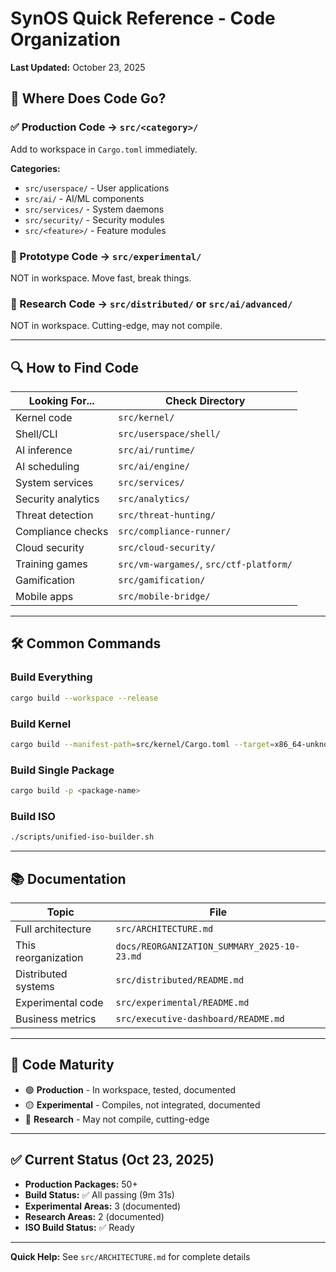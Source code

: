 # SynOS Quick Reference - Code Organization

**Last Updated:** October 23, 2025

## 📂 Where Does Code Go?

### ✅ Production Code → `src/<category>/`

Add to workspace in `Cargo.toml` immediately.

**Categories:**

-   `src/userspace/` - User applications
-   `src/ai/` - AI/ML components
-   `src/services/` - System daemons
-   `src/security/` - Security modules
-   `src/<feature>/` - Feature modules

### 🔬 Prototype Code → `src/experimental/`

NOT in workspace. Move fast, break things.

### 🔬 Research Code → `src/distributed/` or `src/ai/advanced/`

NOT in workspace. Cutting-edge, may not compile.

---

## 🔍 How to Find Code

| Looking For...     | Check Directory                         |
| ------------------ | --------------------------------------- |
| Kernel code        | `src/kernel/`                           |
| Shell/CLI          | `src/userspace/shell/`                  |
| AI inference       | `src/ai/runtime/`                       |
| AI scheduling      | `src/ai/engine/`                        |
| System services    | `src/services/`                         |
| Security analytics | `src/analytics/`                        |
| Threat detection   | `src/threat-hunting/`                   |
| Compliance checks  | `src/compliance-runner/`                |
| Cloud security     | `src/cloud-security/`                   |
| Training games     | `src/vm-wargames/`, `src/ctf-platform/` |
| Gamification       | `src/gamification/`                     |
| Mobile apps        | `src/mobile-bridge/`                    |

---

## 🛠️ Common Commands

### Build Everything

```bash
cargo build --workspace --release
```

### Build Kernel

```bash
cargo build --manifest-path=src/kernel/Cargo.toml --target=x86_64-unknown-none --release
```

### Build Single Package

```bash
cargo build -p <package-name>
```

### Build ISO

```bash
./scripts/unified-iso-builder.sh
```

---

## 📚 Documentation

| Topic               | File                                        |
| ------------------- | ------------------------------------------- |
| Full architecture   | `src/ARCHITECTURE.md`                       |
| This reorganization | `docs/REORGANIZATION_SUMMARY_2025-10-23.md` |
| Distributed systems | `src/distributed/README.md`                 |
| Experimental code   | `src/experimental/README.md`                |
| Business metrics    | `src/executive-dashboard/README.md`         |

---

## 🚦 Code Maturity

-   🟢 **Production** - In workspace, tested, documented
-   🟡 **Experimental** - Compiles, not integrated, documented
-   🔴 **Research** - May not compile, cutting-edge

---

## ✅ Current Status (Oct 23, 2025)

-   **Production Packages:** 50+
-   **Build Status:** ✅ All passing (9m 31s)
-   **Experimental Areas:** 3 (documented)
-   **Research Areas:** 2 (documented)
-   **ISO Build Status:** ✅ Ready

---

**Quick Help:** See `src/ARCHITECTURE.md` for complete details

